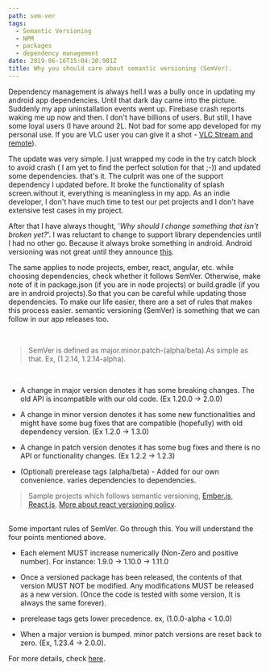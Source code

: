 ```yaml
---
path: sem-ver
tags:
  - Semantic Versioning
  - NPM
  - packages
  - dependency management
date: 2019-06-16T15:04:20.901Z
title: Why you should care about semantic versioning (SemVer).
---
```

Dependency management is always hell.I was a bully once in updating my android app dependencies. Until that dark day came into the picture. Suddenly my app uninstallation events went up. Firebase crash reports waking me up now and then. I don't have billions of users. But still, I have some loyal users (I have around 2L. Not bad for some app developed for my personal use. If you are VLC user you can give it a shot - [VLC Stream and remote](https://play.google.com/store/apps/details?id=tuple.me.vlcremote&hl=en)).

The update was very simple. I just wrapped my code in the try catch block to avoid crash ( I am yet to find the perfect solution for that ;-)) and updated some dependencies. that's it. The culprit was one of the support dependency I updated before. It broke the functionality of splash screen.without it, everything is meaningless in my app. As an indie developer, I don't have much time to test our pet projects and I don't have extensive test cases in my project. 

After that I have always thought, '*Why should I change something that isn't broken yet?*'. I was reluctant to change to support library dependencies until I had no other go. Because it always broke something in android. Android versioning was not great until they announce [this](https://android-developers.googleblog.com/2018/05/announcing-new-sdk-versioning.html). 

The same applies to node projects, ember, react, angular, etc. while choosing dependencies, check whether it follows SemVer. Otherwise, make note of it in package.json (if you are in node projects) or build.gradle (if you are in android projects).So that you can be careful while updating those dependencies. To make our life easier, there are a set of rules that makes this process easier. semantic versioning (SemVer) is something that we can follow in our app releases too.

<br/>

>SemVer is defined as major.minor.patch-(alpha/beta).As simple as that.
Ex, (1.2.14, 1.2.14-alpha). 

<br/>

* A change in major version denotes it has some breaking changes. The old API is incompatible with our old code. (Ex 1.20.0 -> 2.0.0)

* A change in minor version denotes it has some new functionalities and might have some bug fixes that are compatible (hopefully) with old dependency version. (Ex 1.2.0 -> 1.3.0)

* A change in patch version denotes it has some bug fixes and there is no API or functionality changes. (Ex 1.2.2 -> 1.2.3)

* (Optional) prerelease tags (alpha/beta) - Added for our own convenience. varies dependencies to dependencies.

>Sample projects which follows semantic versioning,
[Ember.js](https://github.com/emberjs/ember.js/releases), [React.js](https://github.com/facebook/react/releases), [More about react versioning policy](https://reactjs.org/docs/faq-versioning.html).

<br/>
Some important rules of SemVer. Go through this. You will understand the four points mentioned above.

* Each element MUST increase numerically (Non-Zero and positive number). For instance: 1.9.0 -> 1.10.0 -> 1.11.0

* Once a versioned package has been released, the contents of that version MUST NOT be modified. Any modifications MUST be released as a new version. (Once the code is tested with some version, It is always the same forever).

* prerelease tags gets lower precedence. ex, (1.0.0-alpha < 1.0.0)

* When a major version is bumped. minor patch versions are reset back to zero. (Ex, 1.23.4 -> 2.0.0).

For more details, check [here](https://semver.org/).